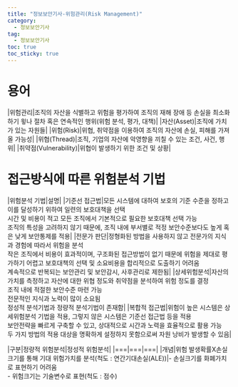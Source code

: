 ```yaml
---
title: "정보보안기사-위험관리(Risk Management)"
category:
  - 정보보안기사
tag:
  - 정보보안기사
toc: true
toc_sticky: true
---
```


# 용어

|위험관리|조직의 자산을 식별하고 위험을 평가하여 조직의 재해 장애 등 손실을 최소화하기 윟나 절차 혹은 연속적인 행위(위험 분석, 평가, 대책)|
|자산(Asset)|조직에 가치가 있는 자원들|
|위험(Risk)|위협, 취약점을 이용하여 조직의 자산에 손실, 피해를 가져올 가능성|
|위협(Thread)|조직, 기업의 자산에 악영향을 끼칠 수 있는 조건, 사건, 행위|
|취약점(Vulnerability)|위협이 발생하기 위한 조건 및 상황|

# 접근방식에 따른 위험분석 기법

|위험분석 기법|설명|
|기준선 접근법|모든 시스템에 대하여 보호의 기준 수준을 정하고 이를 달성하기 위하여 일련의 보호대책을 선택<br>시간 및 비용이 적고 모든 조직에서 기본적으로 필요한 보호대책 선택 가능<br>조직의 특성을 고려하지 않기 때문에, 조직 내에 부서별로 적정 보안수준보다도 높게 혹은 낮게 보안통제를 적용|
|전문가 판단|정형화된 방법을 사용하지 않고 전문가의 지식과 경험에 따라서 위험을 분석<br>작은 조직에서 비용이 효과적이며, 구조화된 접근방법이 없기 때문에 위험을 제대로 평가하기 어렵고 보호대책의 선택 및 소요비용을 합리적으로 도출하기 어려움<br>계속적으로 반복되는 보안관리 및 보안감시, 사후관리로 제한됨|
|상세위험분석|자산의 가치를 측정하고 자산에 대한 위협 정도와 취약점을 분석하여 위험 정도를 결정<br>조직 내에 적절한 보안수준 마련 가능<br>전문적인 지식과 노력이 많이 소요됨<br>정성적 분석기법과 정량적 분석기법이 존재함|
|복합적 접근법|위험이 높은 시스템은 상세위험분석 기법을 적용, 그렇지 않은 시스템은 기준선 접근법 등을 적용<br>보안전략을 빠르게 구축할 수 있고, 상대적으로 시간과 노력을 효율적으로 활용 가능<br>두 가지 방법의 적용 대상을 명확하게 설정하지 못함으로써 자원 낭비가 발생할 수 있음|

|구분|정량적 위험분석|정성적 위험분석|
|===|===|===|
|개념|위험 발생확률X손실크기를 통해 기대 위험가치를 분석(척도 : 연간기대손실(ALE))|- 손실크기를 화폐가치로 표현하기 어려움<br>- 위험크기는 기술변수로 표현(척도 : 점수)





















